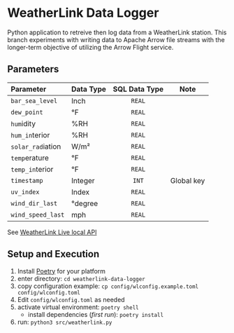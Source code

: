 # WeatherLink Data Logger
Python application to retreive then log data from a WeatherLink station. This branch experiments with writing data to Apache Arrow file streams with the longer-term objective of utilizing the Arrow Flight service.

## Parameters
| Parameter         | Data Type | SQL Data Type | Note       |
|:------------------|-----------|:-------------:|------------|
| `bar_sea_level`   | Inch      | `REAL`        |            |
| `dew_point`       | °F        | `REAL`        |            |
| `hum`idity        | \%RH      | `REAL`        |            |
| `hum_in`terior    | \%RH      | `REAL`        |            |
| `solar_rad`iation | W/m²      | `REAL`        |            |
| `temp`erature     | °F        | `REAL`        |            |
| `temp_in`terior   | °F        | `REAL`        |            |
| `timestamp`       | Integer   | `INT`         | Global key |
| `uv_index`        | Index     | `REAL`        |            |
| `wind_dir_last`   | °degree   | `REAL`        |            |
| `wind_speed_last` | mph       | `REAL`        |            |

See [WeatherLink Live local API][wllla] 

## Setup and Execution
1. Install [Poetry][poetry] for your platform
1. enter directory: `cd weatherlink-data-logger`
1. copy configuration example: `cp config/wlconfig.example.toml config/wlconfig.toml`
1. Edit `config/wlconfig.toml` as needed
1. activate virtual environment: `poetry shell`
    - install dependencies (_first run_): `poetry install`
1. run: `python3 src/weatherlink.py`

[poetry]: https://python-poetry.org/
[wllla]: https://weatherlink.github.io/weatherlink-live-local-api/
